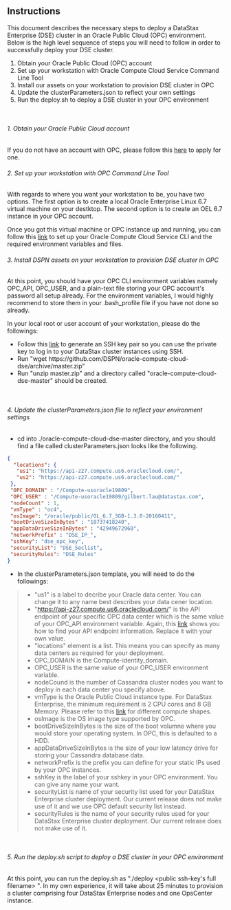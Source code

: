 ## Instructions

This document describes the necessary steps to deploy a DataStax Enterprise (DSE) cluster in an Oracle Public Cloud (OPC) environment.  Below is the high level sequence of steps you will need to follow in order to successfully deploy your DSE cluster.

1. Obtain your Oracle Public Cloud (OPC) account
2. Set up your workstation with Oracle Compute Cloud Service Command Line Tool
3. Install our assets on your workstation to provision DSE cluster in OPC
4. Update the clusterParameters.json to reflect your own settings
5. Run the deploy.sh to deploy a DSE cluster in your OPC environment
<br>

###### 1. Obtain your Oracle Public Cloud account
If you do not have an account with OPC, please follow this [here](https://myaccount.cloud.oracle.com/mycloud/faces/trialsignup.jspx?serviceType=IAASMB) to apply for one.
<br>

###### 2. Set up your workstation with OPC Command Line Tool
With regards to where you want your workstation to be, you have two options.  The first option is to create a local  Oracle Enterprise Linux 6.7 virtual machine on your destktop.  The second option is to create an OEL 6.7 instance in your OPC account.  
        
Once you got this virtual machine or OPC instance up and running, you can follow this [link](http://docs.oracle.com/cloud/latest/stcomputecs/STCLR/GUID-62B0B2BD-A95F-4F82-B144-8C1DBA8760E9.htm#STCLR-GUID-62B0B2BD-A95F-4F82-B144-8C1DBA8760E9) 
to set up your Oracle Compute Cloud Service CLI and the required environment variables and files.
<br>
        
###### 3. Install DSPN assets on your workstation to provision DSE cluster in OPC
At this point, you should have your OPC CLI environment variables namely OPC_API, OPC_USER, and a plain-text file storing your OPC account's password all setup already.  For the environment variables, I would highly recommend to store them in your .bash_profile file if you have not done so already.

In your local root or user account of your workstation, please do the followings:

 * Follow this [link](https://docs.oracle.com/cloud/latest/stcomputecs/STCSG/GUID-EE29085A-79B1-4A3A-BF25-A2A9516EC5F3.htm#OCSUG149) to generate an SSH key pair so you can use the private key to log in to your DataStax cluster instances using SSH.
 * Run "wget https<nolink>://github.com/DSPN/oracle-compute-cloud-dse/archive/master.zip"
 * Run "unzip master.zip" and a directory called "oracle-compute-cloud-dse-master" should be created.
<br>

###### 4. Update the clusterParameters.json file to reflect your environment settings
 * cd into ./oracle-compute-cloud-dse-master directory, and you should find a file called clusterParameters.json looks like the following.

 ```json
 {
   "locations": { 
    "us1": "https://api-z27.compute.us6.oraclecloud.com/",
    "us2": "https://api-z27.compute.us6.oraclecloud.com/"
  },
  "OPC_DOMAIN" : "/Compute-usoracle19809",
  "OPC_USER" : "/Compute-usoracle19809/gilbert.lau@datastax.com",
  "nodeCount" : 1,
  "vmType" : "oc4",
  "osImage": "/oracle/public/OL_6.7_3GB-1.3.0-20160411",
  "bootDriveSizeInBytes" : "10737418240",
  "appDataDriveSizeInBytes" : "42949672960",
  "networkPrefix" : "DSE_IP_",
  "sshKey": "dse_opc_key",
  "securityList": "DSE_Seclist",
  "securityRules": "DSE_Rules"
 }
 ```

 * In the clusterParameters.json template, you will need to do the followings:
 
 > * "us1" is a label to decribe your Oracle data center.  You can change it to any name best describes your data cener location.
 > * "https://api-z27.compute.us6.oraclecloud.com/" is the API endpoint of your specific OPC data center which is the same value of your OPC_API environment variable. Again, this [link](http://docs.oracle.com/cloud/latest/stcomputecs/STCSA/SendRequests.html) shows you how to find your API endpoint information.  Replace it with your own value.
 > * "locations" element is a list.  This means you can specify as many data centers as required for your deployment.
 > * OPC_DOMAIN is the Compute-identity_domain.
 > * OPC_USER is the same value of your OPC_USER environment variable.
 > * nodeCound is the number of Cassandra cluster nodes you want to deploy in each data center you specify above.
 > * vmType is the Oracle Public Cloud instance type.  For DataStax Enterprise, the minimum requirement is 2 CPU cores and 8 GB Memory.  Please refer to this [link](https://cloud.oracle.com/compute?tabname=PricingInfo) for different compute shapes.
 > * osImage is the OS image type supported by OPC.
 > * bootDriveSizeInBytes is the size of the boot volumne where you would store your operating system.  In OPC, this is defaulted to a HDD.
 > * appDataDriveSizeInBytes is the size of your low latency drive for storing your Cassandra database data.
 > * networkPrefix is the prefix you can define for your static IPs used by your OPC instances.
 > * sshKey is the label of your sshkey in your OPC environment.  You can give any name your want.
 > * securityList is name of your security list used for your DataStax Enterprise cluster deployment.  Our current release does not make use of it and we use OPC default security list instead.
 > * securityRules is the name of your security rules used for your DataStax Enterprise cluster deployment.   Our current release does not make use of it.
 <br>
 
###### 5. Run the deploy.sh script to deploy a DSE cluster in your OPC environment

 At this point, you can run the deploy.sh as "./deploy <public ssh-key's full filename> <full filename of the plain-text file storing your OPC password>".  In my own experience, it will take about 25 minutes to provision a cluster comprising four DataStax Enterprise nodes and one OpsCenter instance.


